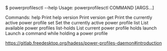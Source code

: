 $ powerprofilesctl --help
Usage:
  powerprofilesctl COMMAND [ARGS…]

Commands:
  help       Print help
  version    Print version
  get        Print the currently active power profile
  set        Set the currently active power profile
  list       List available power profiles
  list-holds List current power profile holds
  launch     Launch a command while holding a power profile

  https://gitlab.freedesktop.org/hadess/power-profiles-daemon#introduction